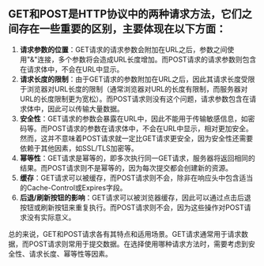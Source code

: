 ## GET和POST是HTTP协议中的两种请求方法，它们之间存在一些重要的区别，主要体现在以下方面：

1. **请求参数的位置**：GET请求的请求参数会附加在URL之后，参数之间使用"&"连接，多个参数将会造成URL长度增加。而POST请求的请求参数则包含在请求体中，不会在URL中显示。
2. **请求长度的限制**：由于GET请求的参数附加在URL之后，因此其请求长度受限于浏览器对URL长度的限制（通常浏览器对URL的长度有限制，而服务器对URL的长度限制更为宽松）。而POST请求则没有这个问题，请求参数包含在请求体中，因此可以传输大量数据。
3. **安全性**：GET请求的参数会暴露在URL中，因此不能用于传输敏感信息，如密码等。而POST请求的参数在请求体中，不会在URL中显示，相对更加安全。然而，这并不意味着POST请求就一定比GET请求更安全，因为安全性还需要依赖于其他因素，如SSL/TLS加密等。
4. **幂等性**：GET请求是幂等的，即多次执行同一GET请求，服务器将返回相同的结果。而POST请求则不是幂等的，因为每次提交都会创建新的资源。
5. **缓存**：GET请求可以被缓存，而POST请求则不会，除非在响应头中包含适当的Cache-Control或Expires字段。
6. **后退/刷新按钮的影响**：GET请求可以被浏览器缓存，因此可以通过点击后退按钮或刷新按钮来重复执行。而POST请求则不会，因为这些操作对POST请求没有实际意义。

总的来说，GET和POST请求各有其特点和适用场景。GET请求通常用于请求数据，而POST请求则常用于提交数据。在选择使用哪种请求方法时，需要考虑到安全性、请求长度、幂等性等因素。